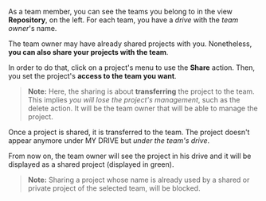 As a team member, you can see the teams you belong to in the view **Repository**, on the left.
For each team, you have a _drive_ with the _team owner_'s name.

The team owner may have already shared projects with you. Nonetheless, **you can also share your projects with the team**.

In order to do that, click on a project's menu to use the **Share** action.
Then, you set the project's **access to the team you want**.

> __Note:__ Here, the sharing is about **transferring** the project to the team. 
This implies *you will lose the project's management*, such as the delete action. 
It will be the team owner that will be able to manage the project.  

Once a project is shared, it is transferred to the team. The project doesn't appear anymore under MY DRIVE but _under the team's drive_.

From now on, the team owner will see the project in his drive and it will be displayed as a shared project (displayed in green).

> __Note:__ Sharing a project whose name is already used by a shared or private project of the selected team, will be blocked.  
